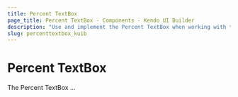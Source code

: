 ```yaml
---
title: Percent TextBox
page_title: Percent TextBox - Components - Kendo UI Builder
description: "Use and implement the Percent TextBox when working with the Kendo UI Builder tool for creating and managing Angular and AngularJS-based web applications."
slug: percenttextbox_kuib
---
```


# Percent TextBox

The Percent TextBox ...

<!-- screen -->
